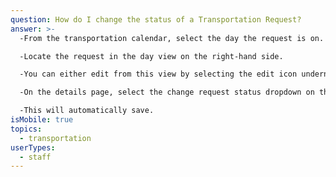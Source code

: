 ```yaml
---
question: How do I change the status of a Transportation Request?
answer: >-
  -From the transportation calendar, select the day the request is on. 

  -Locate the request in the day view on the right-hand side. 

  -You can either edit from this view by selecting the edit icon underneath it, editing the status and selecting "Edit Rquest" to save your changes OR click on the request from the day view on the right to access the details. 

  -On the details page, select the change request status dropdown on the top right and select the new status. 

  -This will automatically save.
isMobile: true
topics:
  - transportation
userTypes:
  - staff
---
```

